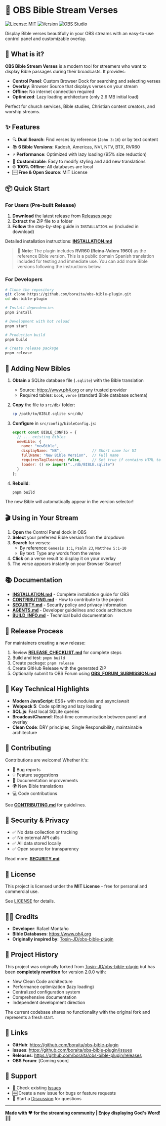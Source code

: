 
# 📖 OBS Bible Stream Verses

[![License: MIT](https://img.shields.io/badge/License-MIT-yellow.svg)](https://opensource.org/licenses/MIT)
[![Version](https://img.shields.io/badge/version-2.0.0-blue.svg)](https://github.com/boraita/obs-bible-plugin/releases)
[![OBS Studio](https://img.shields.io/badge/OBS%20Studio-27.0%2B-blueviolet.svg)](https://obsproject.com/)

Display Bible verses beautifully in your OBS streams with an easy-to-use control panel and customizable overlay.

## 🎯 What is it?

**OBS Bible Stream Verses** is a modern tool for streamers who want to display Bible passages during their broadcasts. It provides:
- **Control Panel**: Custom Browser Dock for searching and selecting verses
- **Overlay**: Browser Source that displays verses on your stream
- **Offline**: No internet connection required
- **Optimized**: Lazy loading architecture (only 2.6 MB initial load)

Perfect for church services, Bible studies, Christian content creators, and worship streams.

## ✨ Features

- 🔍 **Dual Search**: Find verses by reference (`John 3:16`) or by text content
- 📚 **6 Bible Versions**: Kadosh, Americas, NVI, NTV, BTX, RVR60
- ⚡ **Performance**: Optimized with lazy loading (95% size reduction)
- 🎨 **Customizable**: Easy to modify styling and add new translations
- 🌐 **100% Offline**: All databases are local
- 🆓 **Free & Open Source**: MIT License

## 📦 Quick Start

### For Users (Pre-built Release)

1. **Download** the latest release from [Releases page](https://github.com/boraita/obs-bible-plugin/releases)
2. **Extract** the ZIP file to a folder
3. **Follow** the step-by-step guide in `INSTALLATION.md` (included in download)

Detailed installation instructions: **[INSTALLATION.md](INSTALLATION.md)**

> 📖 **Note**: The plugin includes **RVR60 (Reina-Valera 1960)** as the reference Bible version. This is a public domain Spanish translation included for testing and immediate use. You can add more Bible versions following the instructions below.

### For Developers

```bash
# Clone the repository
git clone https://github.com/boraita/obs-bible-plugin.git
cd obs-bible-plugin

# Install dependencies
pnpm install

# Development with hot reload
pnpm start

# Production build
pnpm build

# Create release package
pnpm release
```

## 🔧 Adding New Bibles

1. **Obtain** a SQLite database file (`.sqlite`) with the Bible translation
   - Source: https://www.ph4.org or any trusted provider
   - Required tables: `book`, `verse` (standard Bible database schema)

2. **Copy** the file to `src/db/` folder:
   ```bash
   cp /path/to/BIBLE.sqlite src/db/
   ```

3. **Configure** in `src/config/bibleConfig.js`:
   ```javascript
   export const BIBLE_CONFIG = {
     // ... existing Bibles
     newBible: {
       name: "newBible",
       displayName: "NB",              // Short name for UI
       fullName: "New Bible Version",  // Full name
       requiresTagCleaning: false,     // Set true if contains HTML tags
       loader: () => import("../db/BIBLE.sqlite")
     }
   };
   ```

4. **Rebuild**:
   ```bash
   pnpm build
   ```

The new Bible will automatically appear in the version selector!

## 🎬 Using in Your Stream

1. **Open** the Control Panel dock in OBS
2. **Select** your preferred Bible version from the dropdown
3. **Search** for verses:
   - By reference: `Genesis 1:1`, `Psalm 23`, `Matthew 5:1-10`
   - By text: Type any words from the verse
4. **Click** on a verse result to display it on your overlay
5. The verse appears instantly on your Browser Source!

## 📚 Documentation

- **[INSTALLATION.md](INSTALLATION.md)** - Complete installation guide for OBS
- **[CONTRIBUTING.md](CONTRIBUTING.md)** - How to contribute to the project
- **[SECURITY.md](SECURITY.md)** - Security policy and privacy information
- **[AGENTS.md](AGENTS.md)** - Developer guidelines and code architecture
- **[BUILD_INFO.md](BUILD_INFO.md)** - Technical build documentation

## 🚀 Release Process

For maintainers creating a new release:

1. Review **[RELEASE_CHECKLIST.md](RELEASE_CHECKLIST.md)** for complete steps
2. Build and test: `pnpm build`
3. Create package: `pnpm release`
4. Create GitHub Release with the generated ZIP
5. Optionally submit to OBS Forum using **[OBS_FORUM_SUBMISSION.md](OBS_FORUM_SUBMISSION.md)**

## 🌟 Key Technical Highlights

- **Modern JavaScript**: ES6+ with modules and async/await
- **Webpack 5**: Code splitting and lazy loading
- **SQL.js**: Fast local SQLite queries
- **BroadcastChannel**: Real-time communication between panel and overlay
- **Clean Code**: DRY principles, Single Responsibility, maintainable architecture

## 🤝 Contributing

Contributions are welcome! Whether it's:
- 🐛 Bug reports
- 💡 Feature suggestions
- 📖 Documentation improvements
- 🌍 New Bible translations
- 💻 Code contributions

See **[CONTRIBUTING.md](CONTRIBUTING.md)** for guidelines.

## 🔐 Security & Privacy

- ✅ No data collection or tracking
- ✅ No external API calls
- ✅ All data stored locally
- ✅ Open source for transparency

Read more: **[SECURITY.md](SECURITY.md)**

## 📄 License

This project is licensed under the **MIT License** - free for personal and commercial use.

See [LICENSE](LICENSE) for details.

## 👨‍💻 Credits

- **Developer**: Rafael Montaño
- **Bible Databases**: https://www.ph4.org
- **Originally inspired by**: [Tosin-JD/obs-bible-plugin](https://github.com/Tosin-JD/obs-bible-plugin)

## 📜 Project History

This project was originally forked from [Tosin-JD/obs-bible-plugin](https://github.com/Tosin-JD/obs-bible-plugin) but has been **completely rewritten** for version 2.0.0 with:
- New Clean Code architecture
- Performance optimization (lazy loading)
- Centralized configuration system
- Comprehensive documentation
- Independent development direction

The current codebase shares no functionality with the original fork and represents a fresh start.

## 🔗 Links

- **GitHub**: https://github.com/boraita/obs-bible-plugin
- **Issues**: https://github.com/boraita/obs-bible-plugin/issues
- **Releases**: https://github.com/boraita/obs-bible-plugin/releases
- **OBS Forum**: [Coming soon]

## 💬 Support

- 📝 Check existing [Issues](https://github.com/boraita/obs-bible-plugin/issues)
- 🆕 Create a new issue for bugs or feature requests
- 💬 Start a [Discussion](https://github.com/boraita/obs-bible-plugin/discussions) for questions

---

**Made with ❤️ for the streaming community | Enjoy displaying God's Word! 🙏✨**